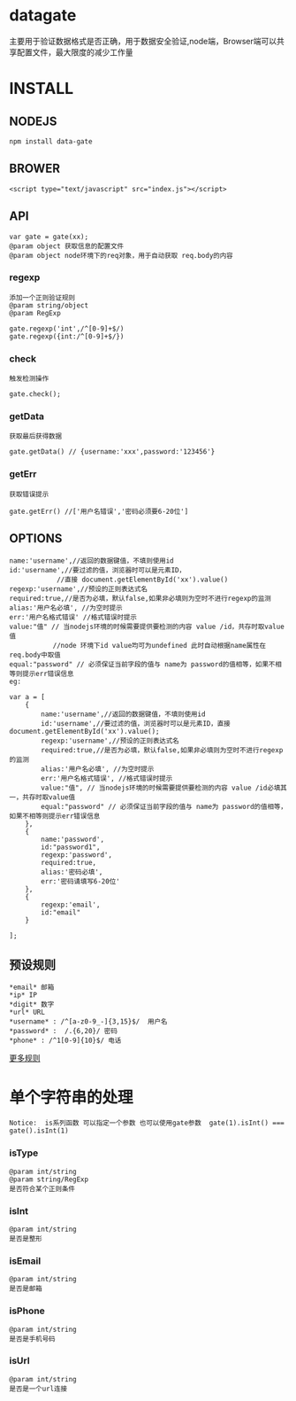 datagate
========

主要用于验证数据格式是否正确，用于数据安全验证,node端，Browser端可以共享配置文件，最大限度的减少工作量

# INSTALL
## NODEJS
	
	npm install data-gate

## BROWER
	
	<script type="text/javascript" src="index.js"></script>

## API
	
	var gate = gate(xx);
	@param object 获取信息的配置文件
	@param object node环境下的req对象，用于自动获取 req.body的内容

### regexp
	添加一个正则验证规则
	@param string/object
	@param RegExp
	
	gate.regexp('int',/^[0-9]+$/)
	gate.regexp({int:/^[0-9]+$/})

### check
	
	触发检测操作

	gate.check();

### getData
	
	获取最后获得数据

	gate.getData() // {username:'xxx',password:'123456'}

### getErr
	获取错误提示

	gate.getErr() //['用户名错误','密码必须要6-20位']

## OPTIONS

	name:'username',//返回的数据键值，不填则使用id    
	id:'username',//要过滤的值，浏览器时可以是元素ID，
				//直接 document.getElementById('xx').value()    
    regexp:'username',//预设的正则表达式名    
    required:true,//是否为必填，默认false,如果非必填则为空时不进行regexp的监测    
    alias:'用户名必填', //为空时提示    
    err:'用户名格式错误' //格式错误时提示    
    value:"值" // 当nodejs环境的时候需要提供要检测的内容 value /id，共存时取value值 
    		   //node 环境下id value均可为undefined 此时自动根据name属性在req.body中取值   
	equal:"password" // 必须保证当前字段的值与 name为 password的值相等，如果不相等则提示err错误信息  
	eg:    
	
	var a = [    
	    {    
	    	name:'username',//返回的数据键值，不填则使用id    
	    	id:'username',//要过滤的值，浏览器时可以是元素ID，直接 document.getElementById('xx').value();    
	        regexp:'username',//预设的正则表达式名    
	        required:true,//是否为必填，默认false,如果非必填则为空时不进行regexp的监测    
	        alias:'用户名必填', //为空时提示    
	        err:'用户名格式错误', //格式错误时提示    
	        value:"值", // 当nodejs环境的时候需要提供要检测的内容 value /id必填其一，共存时取value值  
	        equal:"password" // 必须保证当前字段的值与 name为 password的值相等，如果不相等则提示err错误信息  
	    },    
	    {    
	        name:'password',    
	        id:"password1",    
	        regexp:'password',    
	        required:true,    
	        alias:'密码必填',    
	        err:'密码请填写6-20位'    
	    },    
	    {    
	        regexp:'email',    
	        id:"email"    
	    }    
    
    ];    

## 预设规则

	*email* 邮箱     
	*ip* IP   
	*digit* 数字    
	*url* URL   
	*username* : /^[a-z0-9_-]{3,15}$/  用户名    
	*password* :  /.{6,20}/ 密码    
	*phone* : /^1[0-9]{10}$/ 电话    

[更多规则](https://github.com/javaquery/regexp)

# 单个字符串的处理

	Notice:  is系列函数 可以指定一个参数 也可以使用gate参数  gate(1).isInt() === gate().isInt(1)

### isType
	@param int/string
	@param string/RegExp
	是否符合某个正则条件
	

### isInt     
	@param int/string
	是否是整形

### isEmail     
	@param int/string
	是否是邮箱

### isPhone     
	@param int/string
	是否是手机号码

### isUrl     
	@param int/string
	是否是一个url连接


